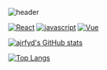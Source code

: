 ![header](https://capsule-render.vercel.app/api?type=transparent&color=auto&height=300&section=header&text=ajrfyd&desc=dev%20hub%20&descAlign=60&descAlignY=65&animation=scaleIn&fontSize=90&fontColor=6200ee)

[![React](https://img.shields.io/badge/react-61DAFB?style=flat-square&logo=react&logoColor=ffffff)]()
[![javascript](https://img.shields.io/badge/javascript-F7DF1E?style=flat-square&logo=javascript&logoColor=ffffff)]()
[![Vue](https://img.shields.io/badge/vue.js-4FC08D?style=flat-square&logo=vue.js&logoColor=ffffff)]()

[![ajrfyd's GitHub stats](https://github-readme-stats.vercel.app/api?username=ajrfyd&show_icons=true&theme=midnight-purple)](https://github.com/ajrfyd/github-readme-stats)

[![Top Langs](https://github-readme-stats.vercel.app/api/top-langs/?username=ajrfyd)](https://github.com/ajrfyd/github-readme-stats)
